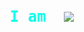 <p align="center">
  <strong style="font-family: 'Fira Code', monospace; font-size: 24px; color: #00FFEA;">
    I am&nbsp;
    <img src="https://readme-typing-svg.herokuapp.com?font=Fira+Code&size=24&duration=1500&pause=800&color=00FFEA&center=false&vCenter=true&width=500&lines=Programmer;Pentester+%F0%9F%94%91;Cybersec+Enthusiast+%F0%9F%9A%80;Tinkerer+%F0%9F%92%A1" />
  </strong>
</p>

